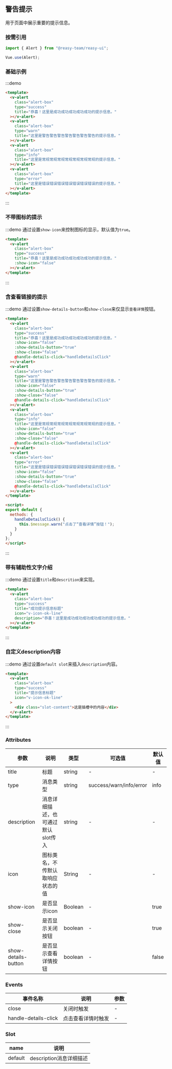 ## 警告提示

用于页面中展示重要的提示信息。

### 按需引用

```js
import { Alert } from "@reasy-team/reasy-ui";

Vue.use(Alert);
```

### 基础示例

:::demo

```html
<template>
  <v-alert
    class="alert-box"
    type="success"
    title="恭喜！这里是成功成功成功成功成功的提示信息。"
  ></v-alert>
  <v-alert
    class="alert-box"
    type="warn"
    title="这里是警告警告警告警告警告警告警告的提示信息。"
  ></v-alert>
  <v-alert
    class="alert-box"
    type="info"
    title="这里是常规常规常规常规常规常规常规的提示信息。"
  ></v-alert>
  <v-alert
    class="alert-box"
    type="error"
    title="这里是错误错误错误错误错误错误错误的提示信息。"
  ></v-alert>
</template>
```

:::


### 不带图标的提示

:::demo 通过设置`show-icon`来控制图标的显示，默认值为`true`。

```html
<template>
  <v-alert
    class="alert-box"
    type="success"
    title="恭喜！这里是成功成功成功成功成功的提示信息。"
    :show-icon="false"
  ></v-alert>
</template>
```
:::


### 含查看链接的提示

:::demo 通过设置`show-details-button`和`show-close`来仅显示`查看详情`按钮。

```html
<template>
  <v-alert
    class="alert-box"
    type="success"
    title="恭喜！这里是成功成功成功成功成功的提示信息。"
    :show-icon="false"
    :show-details-button="true"
    :show-close="false"
    @handle-details-click="handleDetailsClick"
  ></v-alert>
  <v-alert
    class="alert-box"
    type="warn"
    title="这里是警告警告警告警告警告警告警告的提示信息。"
    :show-icon="false"
    :show-details-button="true"
    :show-close="false"
    @handle-details-click="handleDetailsClick"
  ></v-alert>
  <v-alert
    class="alert-box"
    type="info"
    title="这里是常规常规常规常规常规常规常规的提示信息。"
    :show-icon="false"
    :show-details-button="true"
    :show-close="false"
    @handle-details-click="handleDetailsClick"
  ></v-alert>
  <v-alert
    class="alert-box"
    type="error"
    title="这里是错误错误错误错误错误错误错误的提示信息。"
    :show-icon="false"
    :show-details-button="true"
    :show-close="false"
    @handle-details-click="handleDetailsClick"
  ></v-alert>
</template>

<script>
export default {
  methods: {
    handleDetailsClick() {
      this.$message.warn("点击了“查看详情”按钮！");
    }
  }
};
</script>
```

:::

### 带有辅助性文字介绍

:::demo 通过设置`title`和`descrition`来实现。

```html
<template>
  <v-alert
    class="alert-box"
    type="success"
    title="成功提示信息标题"
    icon="v-icon-ok-line"
    description="恭喜！这里是成功成功成功成功成功的提示信息。"
  ></v-alert>
</template>
```

:::

### 自定义description内容

:::demo 通过设置`default slot`来插入`description`内容。

```html
<template>
  <v-alert
    class="alert-box"
    type="success"
    title="提示信息标题"
    icon="v-icon-ok-line"
  >
    <div class="slot-content">这是插槽中的内容</div>
  </v-alert>
</template>
```

:::


### Attributes

| 参数                | 说明                               | 类型    | 可选值                  | 默认值 |
| ------------------- | ---------------------------------- | ------- | ----------------------- | ------ |
| title               | 标题                               | string  | -                       | -      |
| type                | 消息类型                           | string  | success/warn/info/error | info   |
| description         | 消息详细描述，也可通过默认slot传入 | string  | -                       | -      |
| icon                | 图标类名，不传默认取响应状态的值   | String  | -                       | -      |
| show-icon           | 是否显示icon                       | Boolean | -                       | true   |
| show-close          | 是否显示关闭按钮                   | boolean | -                       | true   |
| show-details-button | 是否显示查看详情按钮               | boolean | -                       | false  |


### Events

| 事件名称             | 说明               | 参数 |
| -------------------- | ------------------ | ---- |
| close                | 关闭时触发         | -    |
| handle-details-click | 点击查看详情时触发 | -    |


### Slot

| name    | 说明                    |
| ------- | ----------------------- |
| default | description消息详细描述 |
